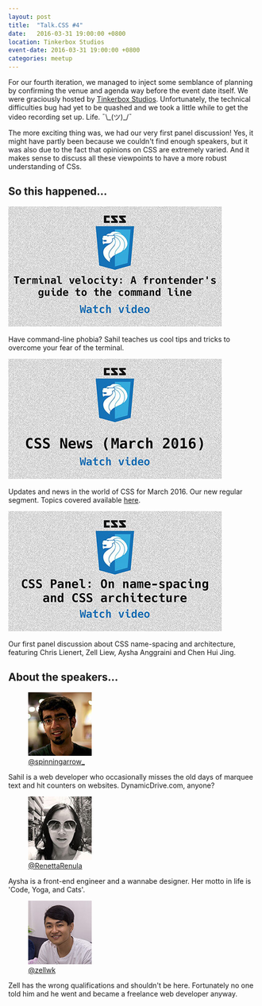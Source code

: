 ```yaml
---
layout: post
title:  "Talk.CSS #4"
date:   2016-03-31 19:00:00 +0800
location: Tinkerbox Studios
event-date: 2016-03-31 19:00:00 +0800
categories: meetup
---
```


For our fourth iteration, we managed to inject some semblance of planning by confirming the venue and agenda way before the event date itself. We were graciously hosted by [Tinkerbox Studios](https://www.tinkerbox.com.sg/). Unfortunately, the technical difficulties bug had yet to be quashed and we took a little while to get the video recording set up. Life. <span class="o-kaomoji">¯\\\_(ツ)\_/¯</span>

The more exciting thing was, we had our very first panel discussion! Yes, it might have partly been because we couldn't find enough speakers, but it was also due to the fact that opinions on CSS are extremely varied. And it makes sense to discuss all these viewpoints to have a more robust understanding of CSs.

## So this happened...

<div class="c-videos">
  <div class="c-video">
    <a class="c-video__link" href="https://youtu.be/YXJL4cY8VCE">
      <img class="c-video__img" src="/img/talk-4/s401-command-line.jpg" srcset="/img/talk-4/s401-command-line@2x.jpg 2x" alt="Link to talk on the Command Line"/>
    </a>
    <p class="c-video__desc">Have command-line phobia? Sahil teaches us cool tips and tricks to overcome your fear of the terminal.</p>
  </div>

  <div class="c-video">
    <a class="c-video__link" href="https://youtu.be/Djh1QnIPDkk">
      <img class="c-video__img" src="/img/talk-4/s402-css-news.jpg" srcset="/img/talk-4/s402-css-news@2x.jpg 2x" alt="Link to CSS updates for March 2016"/>
    </a>
    <p class="c-video__desc">Updates and news in the world of CSS for March 2016. Our new regular segment. Topics covered available <a href="https://github.com/SingaporeCSS/slides/blob/gh-pages/notes/talk-4.md">here</a>.</p>
  </div>

  <div class="c-video">
    <a class="c-video__link" href="https://youtu.be/4tfYwrjQXG4">
      <img class="c-video__img" src="/img/talk-4/s403-css-architecture.jpg" srcset="/img/talk-4/s403-css-architecture@2x.jpg 2x" alt="Link to panel discussion on CSS architecture"/>
    </a>
    <p class="c-video__desc">Our first panel discussion about CSS name-spacing and architecture, featuring Chris Lienert, Zell Liew, Aysha Anggraini and Chen Hui Jing.</p>
  </div>

</div>

## About the speakers...

<div class="o-flex c-speakers">

  <div class="o-flex3__item c-speaker">
    <figure>
      <img class="c-speaker__img" src="/img/talk-4/sb.jpg" srcset="/img/talk-4/sb@2x.jpg 2x" alt="Sahil Bajaj"/>
      <figcaption><a class="c-speaker__link" href="https://twitter.com/spinningarrow_">@spinningarrow_</a></figcaption>
    </figure>
    <p class="c-speaker__intro">Sahil is a web developer who occasionally misses the old days of marquee text and hit counters on websites. DynamicDrive.com, anyone?</p>
  </div>

  <div class="o-flex3__item c-speaker">
    <figure>
      <img class="c-speaker__img" src="/img/talk-4/ren.jpg" srcset="/img/talk-4/ren@2x.jpg 2x" alt="Ren Aysha"/>
      <figcaption><a class="c-speaker__link" href="https://twitter.com/RenettaRenula">@RenettaRenula</a></figcaption>
    </figure>
    <p class="c-speaker__intro">Aysha is a front-end engineer and a wannabe designer. Her motto in life is 'Code, Yoga, and Cats'.</p>
  </div>

  <div class="o-flex3__item c-speaker">
    <figure>
      <img class="c-speaker__img" src="/img/talk-1/zell.jpg" srcset="/img/talk-1/zell@2x.jpg 2x" alt="Zell Liew"/>
      <figcaption><a class="c-speaker__link" href="https://twitter.com/zellwk">@zellwk</a></figcaption>
    </figure>
    <p class="c-speaker__intro">Zell has the wrong qualifications and shouldn't be here. Fortunately no one told him and he went and became a freelance web developer anyway.</p>
  </div>


</div>
